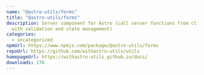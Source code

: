 ```yaml
---
name: "@astro-utils/forms"
title: "@astro-utils/forms"
description: Server component for Astro (call server functions from client side
  with validation and state management)
categories:
  - uncategorized
npmUrl: https://www.npmjs.com/package/@astro-utils/forms
repoUrl: https://github.com/withastro-utils/utils
homepageUrl: https://withastro-utils.github.io/docs/
downloads: 178
---
```

